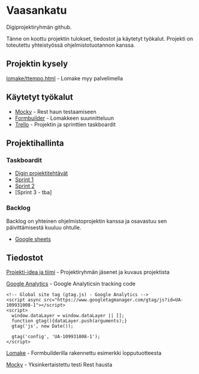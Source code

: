 # Vaasankatu
Digiprojektiryhmän github.

Tänne on koottu projektin tulokset, tiedostot ja käytetyt työkalut. Projekti on toteutettu yhteistyössä ohjelmistotuotannon kanssa. 

## Projektin kysely

[lomake/ttempo.html](http://myy.haaga-helia.fi/~a1602671/lomake/ttempo.html) - Lomake myy palvelimella


## Käytetyt työkalut
- [Mocky](http://www.mocky.io) - Rest haun testaamiseen
- [Formbuilder](https://formbuilder.online/) - Lomakkeen suunnitteluun
- [Trello](https://trello.com/) - Projektin ja sprinttien taskboardit

## Projektihallinta

### Taskboardit

- [Digin projektitehtävät](https://trello.com/b/qL4IlPqa/teht%C3%A4v%C3%A4t)
- [Sprint 1](https://trello.com/b/zYO23ZbB/sprint-1)
- [Sprint 2](https://trello.com/b/glZ0OF1f/sprint-2)
- [Sprint 3 - tba]

### Backlog
Backlog on yhteinen ohjelmistoprojektin kanssa ja osavastuu sen päivittämisestä kuuluu ohtulle.
- [Google sheets](https://docs.google.com/spreadsheets/d/1CfLXQk-N-skUM3874WTqzHhdToixtHNIkghiMRfJZY4/edit?usp=sharing)

## Tiedostot

[Projekti-idea ja tiimi](Projekti-idea_ja_tiimi) - Projektiryhmän jäsenet ja kuvaus projektista

[Google Analytics](googleanalytics) - Google Analyticsin tracking code
```
<!-- Global site tag (gtag.js) - Google Analytics -->
<script async src="https://www.googletagmanager.com/gtag/js?id=UA-109931008-1"></script>
<script>
  window.dataLayer = window.dataLayer || [];
  function gtag(){dataLayer.push(arguments);}
  gtag('js', new Date());

  gtag('config', 'UA-109931008-1');
</script>
```

[Lomake](lomake.html) - Formbuilderilla rakennettu esimerkki lopputuotteesta

[Mocky](mocky) - Yksinkertaistettu testi Rest hausta

